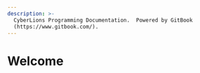 ```yaml
---
description: >-
  CyberLions Programming Documentation.  Powered by GitBook
  (https://www.gitbook.com/).
---
```


# Welcome


